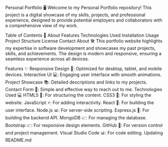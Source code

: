 Personal Portfolio 🖥️
Welcome to my Personal Portfolio repository! This project is a digital showcase of my skills, projects, and professional experience, designed to provide potential employers and collaborators with a comprehensive view of my work.

Table of Contents 📑
About
Features
Technologies Used
Installation
Usage
Project Structure
License
Contact
About 🛠️
This portfolio website highlights my expertise in software development and showcases my past projects, skills, and achievements. The design is modern and responsive, ensuring a seamless experience across all devices.

Features ✨
Responsive Design 📱: Optimized for desktop, tablet, and mobile devices.
Interactive UI 💻: Engaging user interface with smooth animations.
Project Showcase 📚: Detailed descriptions and links to my projects.
Contact Form 📧: Simple and effective way to reach out to me.
Technologies Used 💻
HTML5 📄: For structuring the content.
CSS3 🎨: For styling the website.
JavaScript ⚡️: For adding interactivity.
React 🤖: For building the user interface.
Node.js 📊: For server-side scripting.
Express.js 🚀: For building the backend API.
MongoDB 📈: For managing the database.
Bootstrap 📈: For responsive design elements.
GitHub 📂: For version control and project management.
Visual Studio Code 📊: For code editing.
Updating README.md
